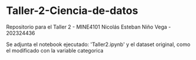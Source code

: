 # Taller-2-Ciencia-de-datos

Repositorio para el Taller 2 - MINE4101 Nicolás Esteban Niño Vega - 202324436

Se adjunta el notebook ejecutado: 'Taller2.ipynb' y el  dataset original, como el modificado con la variable categorica
